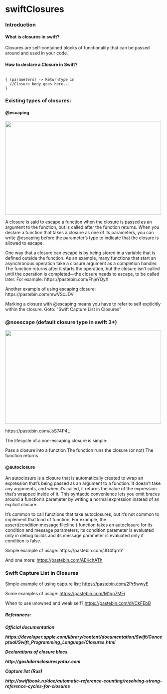 # swiftClosures
<h3><b> Introduction </b></h3>
</hr>

<h4> What is closures in swift? </h4>
<p> Closures are self-contained blocks of functionality that can be passed around and used in your code. </p>

<h4><b> How to declare a Closure in Swift? </b></h4>

<code>
{ (parameters) -> ReturnType in
  //Closure body goes here...
}
</code>

</hr>

<h3> Existing types of closures: </h3>
<h4> @escaping </h4>

<img src="https://swiftunboxed.com/images/closure-escape.png" width="500" height="300"> </br>

<p> 
A closure is said to escape a function when the closure is passed as an argument to the function, but is called after the    function returns. When you declare a function that takes a closure as one of its parameters, you can write @escaping   before   the parameter’s type to indicate that the closure is allowed to escape. 
<p>

<p>
One way that a closure can escape is by being stored in a variable that is defined outside the function. As an example, many  functions that start an asynchronous operation take a closure argument as a completion handler. The function returns after it starts the operation, but the closure isn’t called until the operation is completed—the closure needs to escape, to be called later. For example: https://pastebin.com/FhjeYQyX
</p>

<p> 
Another example of using escaping closure: https://pastebin.com/mwVScJDV
</p>

<p>
Marking a closure with @escaping means you have to refer to self explicitly within the closure.
Goto: "Swift Capture List in Closures"

</p>

<h3> @noescape (default closure type in swift 3+)</h3>

<img src="https://swiftunboxed.com/images/closure-noescape.png" width="500" height="300"> </br>

<p> https://pastebin.com/JsS74P4L 

The lifecycle of a non-escaping closure is simple:

Pass a closure into a function
The function runs the closure (or not)
The function returns
</p>

<h4>@autoclosure</h4>

<p>
An autoclosure is a closure that is automatically created to wrap an expression that’s being passed as an argument to a function. It doesn’t take any arguments, and when it’s called, it returns the value of the expression that’s wrapped inside of it. This syntactic convenience lets you omit braces around a function’s parameter by writing a normal expression instead of an explicit closure.
</p>

<p>
It’s common to call functions that take autoclosures, but it’s not common to implement that kind of function. For example, the assert(condition:message:file:line:) function takes an autoclosure for its condition and message parameters; its condition parameter is evaluated only in debug builds and its message parameter is evaluated only if condition is false.
</p>

<p>
Simple example of usage:
https://pastebin.com/JG4fqrnY

And one more:
https://pastebin.com/AEKchATh
</p>
</hr>

<div>
<h3> Swift Capture List in Closures </h3>

Simple example of using capture list:
https://pastebin.com/2Pr5wwyE

Some examples of usage:
https://pastebin.com/M1gn7MFi

When to use unowned and weak self?
https://pastebin.com/dVCkFEbB

</div>
</hr>

<div>
  <h5> Referances: <h5>
  <p> Official documentation </p>
  https://developer.apple.com/library/content/documentation/Swift/Conceptual/Swift_Programming_Language/Closures.html </br>
  <p> Declarations of closure blocs </p>
  http://goshdarnclosuresyntax.com </br>
  <p> Capture list (Rus) <p>
  http://swiftbook.ru/doc/automatic-reference-counting/resolving-strong-reference-cycles-for-closures </br>
</div>
